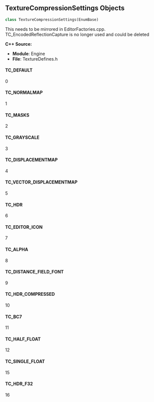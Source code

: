 ## TextureCompressionSettings Objects

```python
class TextureCompressionSettings(EnumBase)
```

This needs to be mirrored in EditorFactories.cpp.
TC_EncodedReflectionCapture is no longer used and could be deleted

**C++ Source:**

- **Module**: Engine
- **File**: TextureDefines.h

<a id="unreal.TextureCompressionSettings.TC_DEFAULT"></a>

#### TC_DEFAULT

0

<a id="unreal.TextureCompressionSettings.TC_NORMALMAP"></a>

#### TC_NORMALMAP

1

<a id="unreal.TextureCompressionSettings.TC_MASKS"></a>

#### TC_MASKS

2

<a id="unreal.TextureCompressionSettings.TC_GRAYSCALE"></a>

#### TC_GRAYSCALE

3

<a id="unreal.TextureCompressionSettings.TC_DISPLACEMENTMAP"></a>

#### TC_DISPLACEMENTMAP

4

<a id="unreal.TextureCompressionSettings.TC_VECTOR_DISPLACEMENTMAP"></a>

#### TC_VECTOR_DISPLACEMENTMAP

5

<a id="unreal.TextureCompressionSettings.TC_HDR"></a>

#### TC_HDR

6

<a id="unreal.TextureCompressionSettings.TC_EDITOR_ICON"></a>

#### TC_EDITOR_ICON

7

<a id="unreal.TextureCompressionSettings.TC_ALPHA"></a>

#### TC_ALPHA

8

<a id="unreal.TextureCompressionSettings.TC_DISTANCE_FIELD_FONT"></a>

#### TC_DISTANCE_FIELD_FONT

9

<a id="unreal.TextureCompressionSettings.TC_HDR_COMPRESSED"></a>

#### TC_HDR_COMPRESSED

10

<a id="unreal.TextureCompressionSettings.TC_BC7"></a>

#### TC_BC7

11

<a id="unreal.TextureCompressionSettings.TC_HALF_FLOAT"></a>

#### TC_HALF_FLOAT

12

<a id="unreal.TextureCompressionSettings.TC_SINGLE_FLOAT"></a>

#### TC_SINGLE_FLOAT

15

<a id="unreal.TextureCompressionSettings.TC_HDR_F32"></a>

#### TC_HDR_F32

16

<a id="unreal.TextureMipLoadOptions"></a>